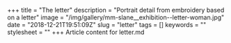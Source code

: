 +++
title = "The letter"
description = "Portrait detail from embroidery based on a letter"
image = "/img/gallery/mm-slane__exhibition--letter-woman.jpg"
date = "2018-12-21T19:51:09Z"
slug = "letter"
tags = []
keywords = ""
stylesheet = ""
+++
Article content for letter.md
